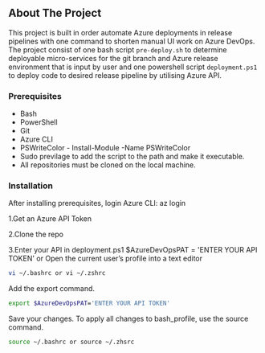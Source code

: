 ## About The Project
This project is built in order automate Azure deployments in release pipelines with one command to shorten manual UI work on Azure DevOps. The project consist of one bash script `pre-deploy.sh` to determine deployable micro-services for the git branch and Azure release environment that is input by user and one powershell script `deployment.ps1` to deploy code to desired release pipeline by utilising Azure API.

### Prerequisites
* Bash
* PowerShell
* Git
* Azure CLI
* PSWriteColor - Install-Module -Name PSWriteColor
* Sudo previlage to add the script to the path and make it executable.
* All repositories must be cloned on the local machine.


### Installation
After installing prerequisites, login Azure CLI: az login

1.Get an Azure API Token

2.Clone the repo

3.Enter your API in deployment.ps1
$AzureDevOpsPAT = 'ENTER YOUR API TOKEN'
or
Open the current user’s profile into a text editor
```sh
vi ~/.bashrc or vi ~/.zshrc
```
Add the export command.
```sh
export $AzureDevOpsPAT='ENTER YOUR API TOKEN'
```
Save your changes.
To apply all changes to bash_profile, use the source command.
```sh
source ~/.bashrc or source ~/.zhsrc
```